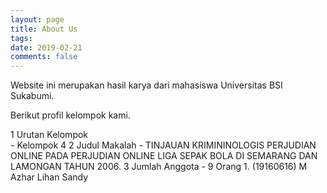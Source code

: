 ```yaml
---
layout: page
title: About Us
tags:
date: 2019-02-21
comments: false
---
```

    
Website ini merupakan hasil karya dari mahasiswa Universitas BSI Sukabumi.

Berikut profil kelompok kami.

1 Urutan Kelompok    
    - Kelompok 4
2 Judul Makalah
    - TINJAUAN KRIMININOLOGIS PERJUDIAN ONLINE PADA PERJUDIAN ONLINE LIGA SEPAK BOLA DI SEMARANG DAN LAMONGAN TAHUN 2006.
3 Jumlah Anggota
    - 9 Orang
    1. (19160616) M Azhar Lihan Sandy
